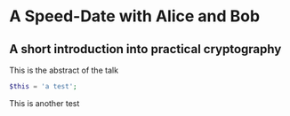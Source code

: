 # A Speed-Date with Alice and Bob

## A short introduction into practical cryptography

This is the abstract of the talk

```php
$this = 'a test';
```

<div class="page"/>

This is another test